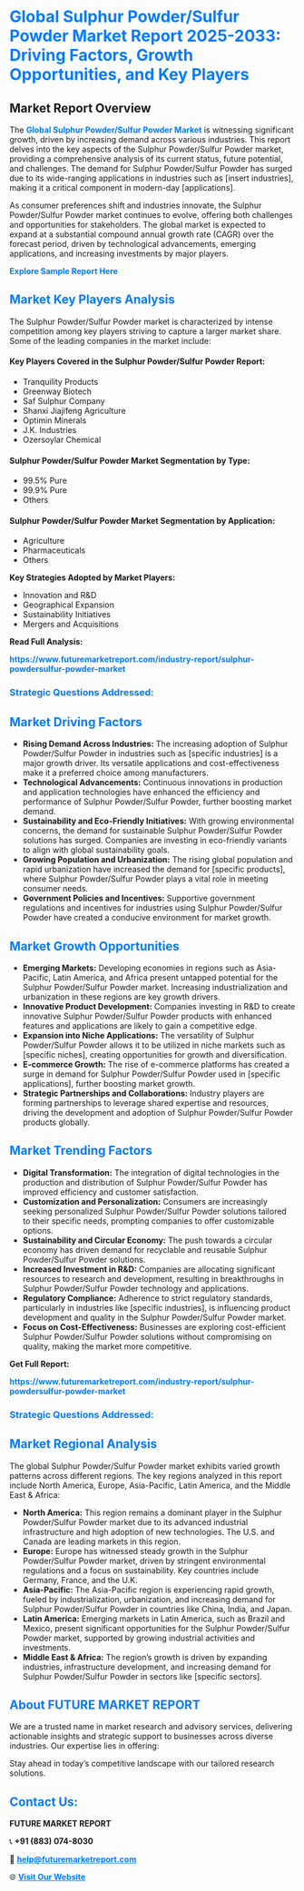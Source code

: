 <h1 style="color: #007BFF;">Global Sulphur Powder/Sulfur Powder Market Report 2025-2033: Driving Factors, Growth Opportunities, and Key Players</h1>

<section id="overview">
<h2>Market Report Overview</h2>
<p>The <a href="https://www.futuremarketreport.com/industry-report/sulphur-powdersulfur-powder-market" style="color: #007BFF; text-decoration: none;"><strong>Global Sulphur Powder/Sulfur Powder Market</strong></a> is witnessing significant growth, driven by increasing demand across various industries. This report delves into the key aspects of the Sulphur Powder/Sulfur Powder market, providing a comprehensive analysis of its current status, future potential, and challenges. The demand for Sulphur Powder/Sulfur Powder has surged due to its wide-ranging applications in industries such as [insert industries], making it a critical component in modern-day [applications].</p>
<p>As consumer preferences shift and industries innovate, the Sulphur Powder/Sulfur Powder market continues to evolve, offering both challenges and opportunities for stakeholders. The global market is expected to expand at a substantial compound annual growth rate (CAGR) over the forecast period, driven by technological advancements, emerging applications, and increasing investments by major players.</p>
</section>

<section id="overview">
<p><a href="https://www.futuremarketreport.com/request-sample/reportId=83260" style="color: #007BFF; text-decoration: none;"><strong>Explore Sample Report Here</strong></a></p>
</section>

<section id="key-players">
<h2 style="color: #007BFF;">Market Key Players Analysis</h2>
<p>The Sulphur Powder/Sulfur Powder market is characterized by intense competition among key players striving to capture a larger market share. Some of the leading companies in the market include:</p>
<h4>Key Players Covered in the Sulphur Powder/Sulfur Powder Report:</h4>
<ul><li>Tranquility Products</li><li>Greenway Biotech</li><li>Saf Sulphur Company</li><li>Shanxi Jiajifeng Agriculture</li><li>Optimin Minerals</li><li>J.K. Industries</li><li>Ozersoylar Chemical</li></ul>
<h4>Sulphur Powder/Sulfur Powder Market Segmentation by Type:</h4>
<ul><li>99.5% Pure</li><li>99.9% Pure</li><li>Others</li></ul>

<h4>Sulphur Powder/Sulfur Powder Market Segmentation by Application:</h4>
<ul><li>Agriculture</li><li>Pharmaceuticals</li><li>Others</li></ul>
<p><strong>Key Strategies Adopted by Market Players:</strong></p>
<ul>
<li>Innovation and R&D</li>
<li>Geographical Expansion</li>
<li>Sustainability Initiatives</li>
<li>Mergers and Acquisitions</li>
</ul>
</section>

<section>
<p><strong>Read Full Analysis: </strong></p><a href="https://www.futuremarketreport.com/industry-report/sulphur-powdersulfur-powder-market" style="color: #007BFF; text-decoration: none;"><strong>https://www.futuremarketreport.com/industry-report/sulphur-powdersulfur-powder-market</strong></a>
<h3 style="color: #007BFF;">Strategic Questions Addressed:</h3>
</section>

<section id="driving-factors">
<h2 style="color: #007BFF;">Market Driving Factors</h2>
<ul>
<li><strong>Rising Demand Across Industries:</strong> The increasing adoption of Sulphur Powder/Sulfur Powder in industries such as [specific industries] is a major growth driver. Its versatile applications and cost-effectiveness make it a preferred choice among manufacturers.</li>
<li><strong>Technological Advancements:</strong> Continuous innovations in production and application technologies have enhanced the efficiency and performance of Sulphur Powder/Sulfur Powder, further boosting market demand.</li>
<li><strong>Sustainability and Eco-Friendly Initiatives:</strong> With growing environmental concerns, the demand for sustainable Sulphur Powder/Sulfur Powder solutions has surged. Companies are investing in eco-friendly variants to align with global sustainability goals.</li>
<li><strong>Growing Population and Urbanization:</strong> The rising global population and rapid urbanization have increased the demand for [specific products], where Sulphur Powder/Sulfur Powder plays a vital role in meeting consumer needs.</li>
<li><strong>Government Policies and Incentives:</strong> Supportive government regulations and incentives for industries using Sulphur Powder/Sulfur Powder have created a conducive environment for market growth.</li>
</ul>
</section>

<section id="growth-opportunities">
<h2 style="color: #007BFF;">Market Growth Opportunities</h2>
<ul>
<li><strong>Emerging Markets:</strong> Developing economies in regions such as Asia-Pacific, Latin America, and Africa present untapped potential for the Sulphur Powder/Sulfur Powder market. Increasing industrialization and urbanization in these regions are key growth drivers.</li>
<li><strong>Innovative Product Development:</strong> Companies investing in R&D to create innovative Sulphur Powder/Sulfur Powder products with enhanced features and applications are likely to gain a competitive edge.</li>
<li><strong>Expansion into Niche Applications:</strong> The versatility of Sulphur Powder/Sulfur Powder allows it to be utilized in niche markets such as [specific niches], creating opportunities for growth and diversification.</li>
<li><strong>E-commerce Growth:</strong> The rise of e-commerce platforms has created a surge in demand for Sulphur Powder/Sulfur Powder used in [specific applications], further boosting market growth.</li>
<li><strong>Strategic Partnerships and Collaborations:</strong> Industry players are forming partnerships to leverage shared expertise and resources, driving the development and adoption of Sulphur Powder/Sulfur Powder products globally.</li>
</ul>
</section>

<section id="trending-factors">
<h2 style="color: #007BFF;">Market Trending Factors</h2>
<ul>
<li><strong>Digital Transformation:</strong> The integration of digital technologies in the production and distribution of Sulphur Powder/Sulfur Powder has improved efficiency and customer satisfaction.</li>
<li><strong>Customization and Personalization:</strong> Consumers are increasingly seeking personalized Sulphur Powder/Sulfur Powder solutions tailored to their specific needs, prompting companies to offer customizable options.</li>
<li><strong>Sustainability and Circular Economy:</strong> The push towards a circular economy has driven demand for recyclable and reusable Sulphur Powder/Sulfur Powder solutions.</li>
<li><strong>Increased Investment in R&D:</strong> Companies are allocating significant resources to research and development, resulting in breakthroughs in Sulphur Powder/Sulfur Powder technology and applications.</li>
<li><strong>Regulatory Compliance:</strong> Adherence to strict regulatory standards, particularly in industries like [specific industries], is influencing product development and quality in the Sulphur Powder/Sulfur Powder market.</li>
<li><strong>Focus on Cost-Effectiveness:</strong> Businesses are exploring cost-efficient Sulphur Powder/Sulfur Powder solutions without compromising on quality, making the market more competitive.</li>
</ul>
</section>

<section>
<p><strong>Get Full Report: </strong></p><a href="https://www.futuremarketreport.com/industry-report/sulphur-powdersulfur-powder-market" style="color: #007BFF; text-decoration: none;"><strong>https://www.futuremarketreport.com/industry-report/sulphur-powdersulfur-powder-market</strong></a>
<h3 style="color: #007BFF;">Strategic Questions Addressed:</h3>
</section>


<section id="regional-analysis">
<h2 style="color: #007BFF;">Market Regional Analysis</h2>
<p>The global Sulphur Powder/Sulfur Powder market exhibits varied growth patterns across different regions. The key regions analyzed in this report include North America, Europe, Asia-Pacific, Latin America, and the Middle East & Africa:</p>
<ul>
<li><strong>North America:</strong> This region remains a dominant player in the Sulphur Powder/Sulfur Powder market due to its advanced industrial infrastructure and high adoption of new technologies. The U.S. and Canada are leading markets in this region.</li>
<li><strong>Europe:</strong> Europe has witnessed steady growth in the Sulphur Powder/Sulfur Powder market, driven by stringent environmental regulations and a focus on sustainability. Key countries include Germany, France, and the U.K.</li>
<li><strong>Asia-Pacific:</strong> The Asia-Pacific region is experiencing rapid growth, fueled by industrialization, urbanization, and increasing demand for Sulphur Powder/Sulfur Powder in countries like China, India, and Japan.</li>
<li><strong>Latin America:</strong> Emerging markets in Latin America, such as Brazil and Mexico, present significant opportunities for the Sulphur Powder/Sulfur Powder market, supported by growing industrial activities and investments.</li>
<li><strong>Middle East & Africa:</strong> The region’s growth is driven by expanding industries, infrastructure development, and increasing demand for Sulphur Powder/Sulfur Powder in sectors like [specific sectors].</li>
</ul>
</section>

<footer>
<h2 style="color: #007BFF;">About FUTURE MARKET REPORT</h2>
<p>We are a trusted name in market research and advisory services, delivering actionable insights and strategic support to businesses across diverse industries. Our expertise lies in offering:</p>

<p>Stay ahead in today’s competitive landscape with our tailored research solutions.</p>

<h2 style="color: #007BFF;">Contact Us:</h2>
<p><strong>FUTURE MARKET REPORT</strong></p>
<p>📞 <strong>+91 (883) 074-8030</strong></p>
<p>📧 <strong><a href="mailto:help@futuremarketreport.com" style="color: #007BFF;">help@futuremarketreport.com</a></strong></p>
<p>🌐 <strong><a href="https://www.futuremarketreport.com/" style="color: #007BFF;">Visit Our Website</a></strong></p>
</footer>